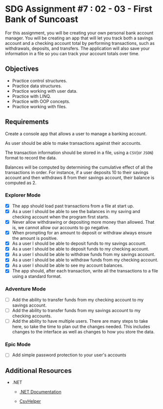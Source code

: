 # SDG Assignment #7 : 02 - 03 - First Bank of Suncoast

For this assignment, you will be creating your own personal bank account manager. You will be creating an app that will let you track both a savings account and a checking account total by performing transactions, such as withdrawals, deposits, and transfers. The application will also save your information in a file so you can track your account totals over time.

## Objectives

- Practice control structures.
- Practice data structures.
- Practice working with user data.
- Practice with LINQ.
- Practice with OOP concepts.
- Practice working with files.

## Requirements

Create a console app that allows a user to manage a banking account.

As user should be able to make transactions against their accounts.

The transaction information should be stored in a file, using a `CSV`(or `JSON`) format to record the data.

Balances will be computed by determining the cumulative effect of all the transactions in order. For instance, if a user deposits 10 to their savings account and then withdraws 8 from their savings account, their balance is computed as 2.

### Explorer Mode

- [x] The app should load past transactions from a file at start up.
- [x] As a user I should be able to see the balances in my saving and checking account when the program first starts.
- [x] Never allow withdrawing or depositing more money than allowed. That is, we cannot allow our accounts to go negative.
- [x] When prompting for an amount to deposit or withdraw always ensure the amount is positive.
- [x] As a user I should be able to deposit funds to my savings account.
- [x] As a user I should be able to deposit funds to my checking account.
- [x] As a user I should be able to withdraw funds from my savings account.
- [x] As a user I should be able to withdraw funds from my checking account.
- [x] As a user I should be able to see my account balances.
- [x] The app should, after each transaction, write all the transactions to a file using a standard format.

### Adventure Mode

- [ ] Add the ability to transfer funds from my checking account to my savings account.
- [ ] Add the ability to transfer funds from my savings account to my checking accounts.
- [ ] Add the ability to have multiple users. There are many steps to take here, so take the time to plan out the changes needed. This includes changes to the interface as well as changes to how you store the data.

### Epic Mode

- [ ] Add simple password protection to your user's accounts

## Additional Resources

- .NET

  - [.NET Documentation](https://docs.microsoft.com/en-us/dotnet/)

  - [CsvHelper](https://joshclose.github.io/CsvHelper/getting-started)

